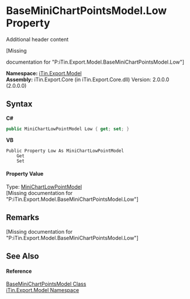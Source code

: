 # BaseMiniChartPointsModel.Low Property 
Additional header content 

\[Missing <summary> documentation for "P:iTin.Export.Model.BaseMiniChartPointsModel.Low"\]

**Namespace:**&nbsp;<a href="N_iTin_Export_Model">iTin.Export.Model</a><br />**Assembly:**&nbsp;iTin.Export.Core (in iTin.Export.Core.dll) Version: 2.0.0.0 (2.0.0.0)

## Syntax

**C#**<br />
``` C#
public MiniChartLowPointModel Low { get; set; }
```

**VB**<br />
``` VB
Public Property Low As MiniChartLowPointModel
	Get
	Set
```


#### Property Value
Type: <a href="T_iTin_Export_Model_MiniChartLowPointModel">MiniChartLowPointModel</a><br />\[Missing <value> documentation for "P:iTin.Export.Model.BaseMiniChartPointsModel.Low"\]

## Remarks
\[Missing <remarks> documentation for "P:iTin.Export.Model.BaseMiniChartPointsModel.Low"\]

## See Also


#### Reference
<a href="T_iTin_Export_Model_BaseMiniChartPointsModel">BaseMiniChartPointsModel Class</a><br /><a href="N_iTin_Export_Model">iTin.Export.Model Namespace</a><br />